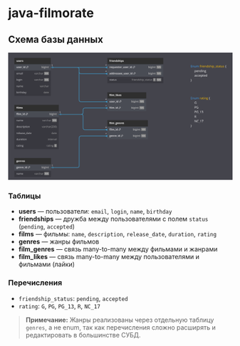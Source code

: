 # java-filmorate

## Схема базы данных

![Схема БД](docs/images/database-schema.png)

### Таблицы

- **users** — пользователи: `email`, `login`, `name`, `birthday`
- **friendships** — дружба между пользователями с полем `status` (`pending`, `accepted`)
- **films** — фильмы: `name`, `description`, `release_date`, `duration`, `rating`
- **genres** — жанры фильмов
- **film_genres** — связь many-to-many между фильмами и жанрами
- **film_likes** — связь many-to-many между пользователями и фильмами (лайки)

### Перечисления

- `friendship_status`: `pending`, `accepted`
- `rating`: `G`, `PG`, `PG_13`, `R`, `NC_17`

> **Примечание:** Жанры реализованы через отдельную таблицу `genres`, а не enum, так как перечисления сложно расширять и
> редактировать в большинстве СУБД.